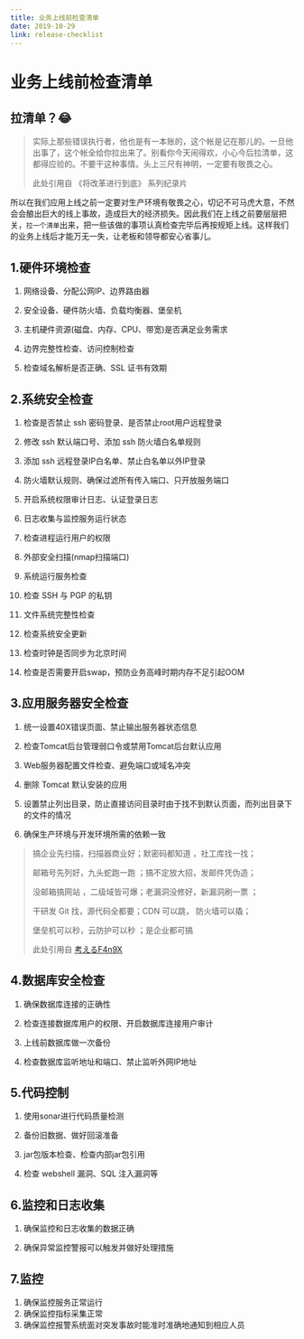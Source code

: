 ```yaml
---
title: 业务上线前检查清单
date: 2019-10-29
link: release-checklist
---
```




# 业务上线前检查清单

## 拉清单？😂

>    实际上那些错误执行者，他也是有一本账的，这个帐是记在那儿的。一旦他出事了，这个帐全给你拉出来了。别看你今天闹得欢，小心今后拉清单，这都得应验的。不要干这种事情。头上三尺有神明，一定要有敬畏之心。 
>
>   此处引用自  《将改革进行到底》 系列纪录片

所以在我们应用上线之前一定要对生产环境有敬畏之心，切记不可马虎大意，不然会会酿出巨大的线上事故，造成巨大的经济损失。因此我们在上线之前要层层把关，`拉一个清单`出来，把一些该做的事项认真检查完毕后再按规矩上线。这样我们的业务上线后才能万无一失，让老板和领导都安心省事儿。

1.硬件环境检查
--------------

1.  网络设备、分配公网IP、边界路由器

2.  安全设备、硬件防火墙、负载均衡器、堡垒机

3.  主机硬件资源(磁盘、内存、CPU、带宽)是否满足业务需求

4.  边界完整性检查、访问控制检查

5.  检查域名解析是否正确、SSL 证书有效期

2.系统安全检查
--------------

1.  检查是否禁止 ssh 密码登录、是否禁止root用户远程登录

2.  修改 ssh 默认端口号、添加 ssh 防火墙白名单规则

3.  添加 ssh 远程登录IP白名单、禁止白名单以外IP登录

4.  防火墙默认规则、确保过滤所有传入端口、只开放服务端口

5.  开启系统权限审计日志、认证登录日志

6.  日志收集与监控服务运行状态

7.  检查进程运行用户的权限

8.  外部安全扫描(nmap扫描端口)

9.  系统运行服务检查

10.  检查 SSH 与 PGP 的私钥

11.  文件系统完整性检查

12.  检查系统安全更新

13.  检查时钟是否同步为北京时间

14.  检查是否需要开启swap，预防业务高峰时期内存不足引起OOM

3.应用服务器安全检查
--------------------

1.  统一设置40X错误页面、禁止输出服务器状态信息

2.  检查Tomcat后台管理弱口令或禁用Tomcat后台默认应用

3.  Web服务器配置文件检查、避免端口或域名冲突

4.  删除 Tomcat 默认安装的应用

5.  设置禁止列出目录，防止直接访问目录时由于找不到默认页面，而列出目录下的文件的情况

6.  确保生产环境与开发环境所需的依赖一致



>   搞企业先扫描，扫描器商业好；默密码都知道 ，社工库找一找；
>
>   邮箱号先列好，九头蛇跑一跑 ；搞不定放大招，发邮件凭伪造；
>
>   没邮箱搞网站 ，二级域皆可爆；老漏洞没修好，新漏洞刷一票 ；
>
>   干研发 Git 找，源代码全都要；CDN 可以跳， 防火墙可以撬；
>
>   堡垒机可以秒，云防护可以秒 ；是企业都可搞 
>
>   此处引用自  [考えるF4n9X](https://fanqxu.com/) 

4.数据库安全检查
----------------

1.  确保数据库连接的正确性

2.  检查连接数据库用户的权限、开启数据库连接用户审计

3.  上线前数据库做一次备份

4.  检查数据库监听地址和端口、禁止监听外网IP地址

5.代码控制
----------

1.  使用sonar进行代码质量检测

2.  备份旧数据、做好回滚准备

3.  jar包版本检查、检查内部jar包引用

4.  检查 webshell 漏洞、SQL 注入漏洞等

6.监控和日志收集
----------------

1.  确保监控和日志收集的数据正确

2.  确保异常监控警报可以触发并做好处理措施

## 7.监控

1.  确保监控服务正常运行
2.  确保监控指标采集正常
3.  确保监控报警系统面对突发事故时能准时准确地通知到相应人员